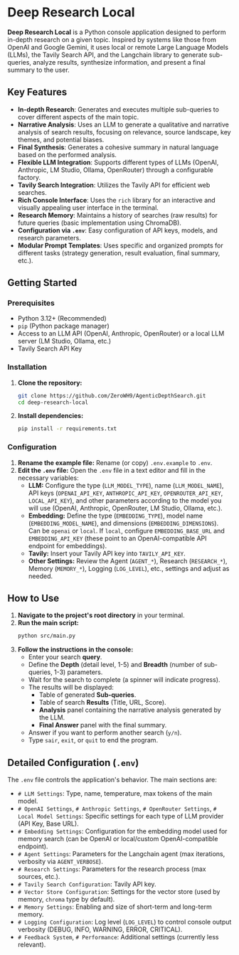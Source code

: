 # Deep Research Local

**Deep Research Local** is a Python console application designed to perform in-depth research on a given topic. Inspired by systems like those from OpenAI and Google Gemini, it uses local or remote Large Language Models (LLMs), the Tavily Search API, and the Langchain library to generate sub-queries, analyze results, synthesize information, and present a final summary to the user.

## Key Features

*   **In-depth Research**: Generates and executes multiple sub-queries to cover different aspects of the main topic.
*   **Narrative Analysis**: Uses an LLM to generate a qualitative and narrative analysis of search results, focusing on relevance, source landscape, key themes, and potential biases.
*   **Final Synthesis**: Generates a cohesive summary in natural language based on the performed analysis.
*   **Flexible LLM Integration**: Supports different types of LLMs (OpenAI, Anthropic, LM Studio, Ollama, OpenRouter) through a configurable factory.
*   **Tavily Search Integration**: Utilizes the Tavily API for efficient web searches.
*   **Rich Console Interface**: Uses the `rich` library for an interactive and visually appealing user interface in the terminal.
*   **Research Memory**: Maintains a history of searches (raw results) for future queries (basic implementation using ChromaDB).
*   **Configuration via `.env`**: Easy configuration of API keys, models, and research parameters.
*   **Modular Prompt Templates**: Uses specific and organized prompts for different tasks (strategy generation, result evaluation, final summary, etc.).

## Getting Started

### Prerequisites

*   Python 3.12+ (Recommended)
*   `pip` (Python package manager)
*   Access to an LLM API (OpenAI, Anthropic, OpenRouter) or a local LLM server (LM Studio, Ollama, etc.)
*   Tavily Search API Key

### Installation

1.  **Clone the repository:**
    ```bash
    git clone https://github.com/ZeroWH9/AgenticDepthSearch.git
    cd deep-research-local
    ```
2.  **Install dependencies:**
    ```bash
    pip install -r requirements.txt
    ```

### Configuration

1.  **Rename the example file:**
    Rename (or copy) `.env.example` to `.env`.
2.  **Edit the `.env` file:**
    Open the `.env` file in a text editor and fill in the necessary variables:
    *   **LLM:** Configure the type (`LLM_MODEL_TYPE`), name (`LLM_MODEL_NAME`), API keys (`OPENAI_API_KEY`, `ANTHROPIC_API_KEY`, `OPENROUTER_API_KEY`, `LOCAL_API_KEY`), and other parameters according to the model you will use (OpenAI, Anthropic, OpenRouter, LM Studio, Ollama, etc.).
    *   **Embedding:** Define the type (`EMBEDDING_TYPE`), model name (`EMBEDDING_MODEL_NAME`), and dimensions (`EMBEDDING_DIMENSIONS`). Can be `openai` or `local`. If `local`, configure `EMBEDDING_BASE_URL` and `EMBEDDING_API_KEY` (these point to an OpenAI-compatible API endpoint for embeddings).
    *   **Tavily:** Insert your Tavily API key into `TAVILY_API_KEY`.
    *   **Other Settings:** Review the Agent (`AGENT_*`), Research (`RESEARCH_*`), Memory (`MEMORY_*`), Logging (`LOG_LEVEL`), etc., settings and adjust as needed.

## How to Use

1.  **Navigate to the project's root directory** in your terminal.
2.  **Run the main script:**
    ```bash
    python src/main.py
    ```
3.  **Follow the instructions in the console:**
    *   Enter your search **query**.
    *   Define the **Depth** (detail level, 1-5) and **Breadth** (number of sub-queries, 1-3) parameters.
    *   Wait for the search to complete (a spinner will indicate progress).
    *   The results will be displayed:
        *   Table of generated **Sub-queries**.
        *   Table of search **Results** (Title, URL, Score).
        *   **Analysis** panel containing the narrative analysis generated by the LLM.
        *   **Final Answer** panel with the final summary.
    *   Answer if you want to perform another search (`y/n`).
    *   Type `sair`, `exit`, or `quit` to end the program.

## Detailed Configuration (`.env`)

The `.env` file controls the application's behavior. The main sections are:

*   `# LLM Settings`: Type, name, temperature, max tokens of the main model.
*   `# OpenAI Settings`, `# Anthropic Settings`, `# OpenRouter Settings`, `# Local Model Settings`: Specific settings for each type of LLM provider (API Key, Base URL).
*   `# Embedding Settings`: Configuration for the embedding model used for memory search (can be OpenAI or local/custom OpenAI-compatible endpoint).
*   `# Agent Settings`: Parameters for the Langchain agent (max iterations, verbosity via `AGENT_VERBOSE`).
*   `# Research Settings`: Parameters for the research process (max sources, etc.).
*   `# Tavily Search Configuration`: Tavily API key.
*   `# Vector Store Configuration`: Settings for the vector store (used by memory, `chroma` type by default).
*   `# Memory Settings`: Enabling and size of short-term and long-term memory.
*   `# Logging Configuration`: Log level (`LOG_LEVEL`) to control console output verbosity (DEBUG, INFO, WARNING, ERROR, CRITICAL).
*   `# Feedback System`, `# Performance`: Additional settings (currently less relevant).
